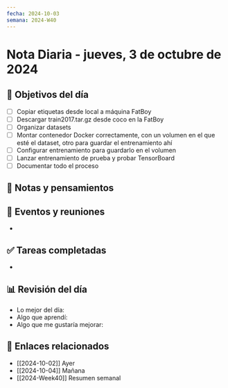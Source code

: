 ```yaml
---
fecha: 2024-10-03
semana: 2024-W40
---
```

# Nota Diaria - jueves, 3 de octubre de 2024


## 🎯 Objetivos del día
- [ ] Copiar etiquetas desde local a máquina FatBoy
- [ ] Descargar train2017.tar.gz desde coco en la FatBoy
- [ ] Organizar datasets
- [ ] Montar contenedor Docker correctamente, con un volumen en el que esté el dataset, otro para guardar el entrenamiento ahí
- [ ] Configurar entrenamiento para guardarlo en el volumen
- [ ] Lanzar entrenamiento de prueba y probar TensorBoard
- [ ] Documentar todo el proceso

## 📝 Notas y pensamientos

## 📅 Eventos y reuniones
- 

## ✅ Tareas completadas
- 

## 📊 Revisión del día
- Lo mejor del día:
- Algo que aprendí:
- Algo que me gustaría mejorar:

## 🔗 Enlaces relacionados
- [[2024-10-02]] Ayer
- [[2024-10-04]] Mañana
- [[2024-Week40]] Resumen semanal